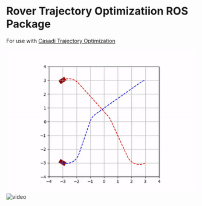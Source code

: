 # Rover Trajectory Optimizatiion ROS Package

For use with [Casadi Trajectory Optimization](https://github.com/mbpeterson70/casadi_trajectory_optimization/tree/main)

![animation](media/multi_ani.gif)
![video](media/multi_vid.gif)